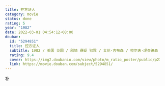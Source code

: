 ```yaml
---
title: 控方证人
category: movie
status: done
rating: 5
year: "1982"
date: 2022-03-01 04:54:12+08:00
douban:
  id: "5294851"
  title: 控方证人
  subtitle: 1982 / 美国 英国 / 剧情 悬疑 犯罪 / 艾伦·吉布森 / 拉尔夫·理查德森 黛博拉·蔻儿
  rating: 9.4
  cover: https://img2.doubanio.com/view/photo/m_ratio_poster/public/p2367853261.jpg
  link: https://movie.douban.com/subject/5294851/
---
```


补
